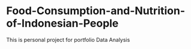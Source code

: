 # Food-Consumption-and-Nutrition-of-Indonesian-People
This is personal project for portfolio Data Analysis
